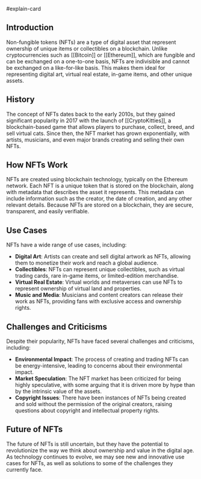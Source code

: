 #explain-card 
## Introduction

Non-fungible tokens (NFTs) are a type of digital asset that represent ownership of unique items or collectibles on a blockchain. Unlike cryptocurrencies such as [[Bitcoin]] or [[Ethereum]], which are fungible and can be exchanged on a one-to-one basis, NFTs are indivisible and cannot be exchanged on a like-for-like basis. This makes them ideal for representing digital art, virtual real estate, in-game items, and other unique assets.

## History

The concept of NFTs dates back to the early 2010s, but they gained significant popularity in 2017 with the launch of [[CryptoKitties]], a blockchain-based game that allows players to purchase, collect, breed, and sell virtual cats. Since then, the NFT market has grown exponentially, with artists, musicians, and even major brands creating and selling their own NFTs.

## How NFTs Work

NFTs are created using blockchain technology, typically on the Ethereum network. Each NFT is a unique token that is stored on the blockchain, along with metadata that describes the asset it represents. This metadata can include information such as the creator, the date of creation, and any other relevant details. Because NFTs are stored on a blockchain, they are secure, transparent, and easily verifiable.

## Use Cases

NFTs have a wide range of use cases, including:

- **Digital Art**: Artists can create and sell digital artwork as NFTs, allowing them to monetize their work and reach a global audience.
- **Collectibles**: NFTs can represent unique collectibles, such as virtual trading cards, rare in-game items, or limited-edition merchandise.
- **Virtual Real Estate**: Virtual worlds and metaverses can use NFTs to represent ownership of virtual land and properties.
- **Music and Media**: Musicians and content creators can release their work as NFTs, providing fans with exclusive access and ownership rights.

## Challenges and Criticisms

Despite their popularity, NFTs have faced several challenges and criticisms, including:

- **Environmental Impact**: The process of creating and trading NFTs can be energy-intensive, leading to concerns about their environmental impact.
- **Market Speculation**: The NFT market has been criticized for being highly speculative, with some arguing that it is driven more by hype than by the intrinsic value of the assets.
- **Copyright Issues**: There have been instances of NFTs being created and sold without the permission of the original creators, raising questions about copyright and intellectual property rights.

## Future of NFTs

The future of NFTs is still uncertain, but they have the potential to revolutionize the way we think about ownership and value in the digital age. As technology continues to evolve, we may see new and innovative use cases for NFTs, as well as solutions to some of the challenges they currently face.
